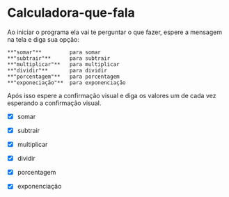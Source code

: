 # Calculadora-que-fala
Ao iniciar o programa ela vai te perguntar o que fazer, espere a mensagem na tela e diga sua opção:

    **"somar"**         para somar
    **"subtrair"**      para subtrair
    **"multiplicar"**   para multiplicar
    **"dividir"**       para dividir
    **"porcentagem"**   para porcentagem
    **"exponeciação"**  para exponenciação
    
Após isso espere a confirmação visual e diga os valores um de cada vez esperando a confirmação visual.

- [x] somar
- [x] subtrair
- [x] multiplicar
- [x] dividir
- [x] porcentagem
- [x] exponenciação

